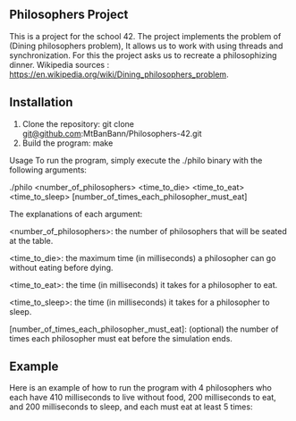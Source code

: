 Philosophers Project
---------------------------------------
This is a project for the school 42. The project implements the problem of (Dining philosophers problem), It allows us to work with using threads and synchronization. For this the project asks us to recreate a philosophizing dinner. 
Wikipedia sources : https://en.wikipedia.org/wiki/Dining_philosophers_problem.

Installation
---------------------------------------
1. Clone the repository: git clone git@github.com:MtBanBann/Philosophers-42.git
2. Build the program: make

Usage
To run the program, simply execute the ./philo binary with the following arguments:

./philo <number_of_philosophers> <time_to_die> <time_to_eat> <time_to_sleep> [number_of_times_each_philosopher_must_eat]

The explanations of each argument:

<number_of_philosophers>: the number of philosophers that will be seated 
                          at the table.

<time_to_die>: the maximum time (in milliseconds) a philosopher can go 
               without eating before dying.

<time_to_eat>: the time (in milliseconds) it takes for a philosopher to eat.

<time_to_sleep>: the time (in milliseconds) it takes for a philosopher to sleep.

[number_of_times_each_philosopher_must_eat]: (optional) the number of times 
                                             each philosopher must eat before the 
                                             simulation ends.

Example
-------------------------------------------

Here is an example of how to run the program with 4 philosophers who each have 410 milliseconds to live without food, 200 milliseconds to eat, and 200 milliseconds to sleep, and each must eat at least 5 times:
